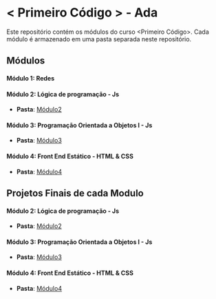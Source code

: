 # < Primeiro Código > - Ada

Este repositório contém os módulos do curso <Primeiro Código>. Cada módulo é armazenado em uma pasta separada neste repositório. 

## Módulos

#### Módulo 1: Redes

#### Módulo 2: Lógica de programação - Js
- **Pasta**: [Módulo2](https://github.com/LuisBarrichello/logica-primeiro-codigo/tree/6ab38afaa6016c4594c6bb2a933a960981682c65)

#### Módulo 3: Programação Orientada a Objetos I - Js
- **Pasta**: [Módulo3](https://github.com/LuisBarrichello/Ada-Primeiro-Codigo---Formacao-Web-Front-End/tree/master/programacao-orientada-a-objetos)

#### Módulo 4: Front End Estático - HTML & CSS
- **Pasta**: [Módulo4](https://github.com/LuisBarrichello/Ada-Primeiro-Codigo---Formacao-Web-Front-End/tree/master/front-end-estatico)

## Projetos Finais de cada Modulo
#### Módulo 2: Lógica de programação - Js
- **Pasta**: [Módulo2](https://github.com/LuisBarrichello/logica-primeiro-codigo/tree/6ab38afaa6016c4594c6bb2a933a960981682c65/projeto-final)

#### Módulo 3: Programação Orientada a Objetos I - Js
- **Pasta**: [Módulo3](https://github.com/LuisBarrichello/Ada-Primeiro-Codigo---Formacao-Web-Front-End/tree/master/programacao-orientada-a-objetos/projeto-final)

#### Módulo 4: Front End Estático - HTML & CSS
- **Pasta**: [Módulo4](https://github.com/onerbreno/orbit-trips)